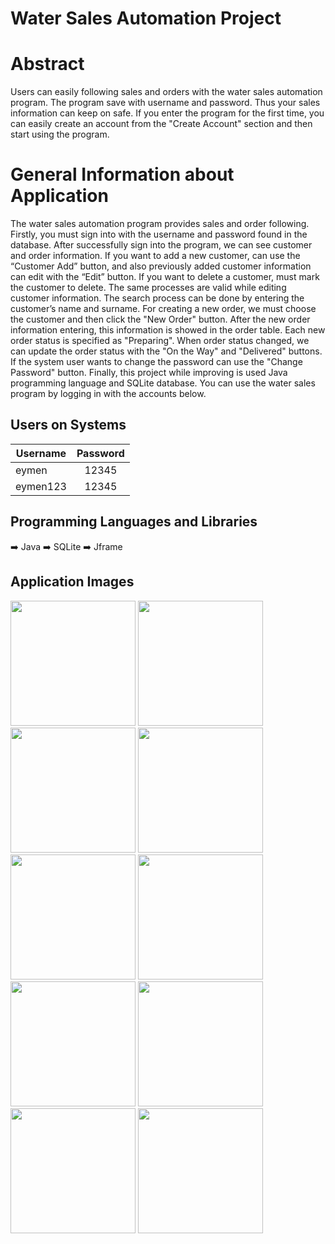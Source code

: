 # Water Sales Automation Project

# Abstract
Users can easily following sales and orders with the water sales automation program. The program save with username and password. Thus your sales information can keep on safe. If you enter the program for the first time, you can easily create an account from the "Create Account" section and then start using the program. 

# General Information about Application
The water sales automation program provides sales and order following. Firstly, you must sign into with the username and password found in the database. After successfully sign into the program, we can see customer and order information. If you want to add a new customer, can use the “Customer Add” button, and also previously added customer information can edit with the “Edit” button. If you want to delete a customer, must mark the customer to delete. The same processes are valid while editing customer information. The search process can be done by entering the customer’s name and surname. For creating a new order, we must choose the customer and then click the "New Order" button. After the new order information entering, this information is showed in the order table. Each new order status is specified as "Preparing". When order status changed, we can update the order status with the "On the Way" and "Delivered" buttons. If the system user wants to change the password can use the "Change Password" button.
Finally, this project while improving is used Java programming language and SQLite database. You can use the water sales program by logging in with the accounts below.

## Users on Systems

| Username  | Password |
| ------------- |:-------------:|
| eymen      | 12345     |
| eymen123   | 12345     |

## Programming Languages and Libraries
:arrow_right: Java
:arrow_right: SQLite
:arrow_right: Jframe 

## Application Images

<p>
  
<a href="https://github.com/eymeneruyar/Java-SQLite-Desktop-Application-Water-Sales-Automation/blob/main/Project%20Images/1.Giri%C5%9F%20Yap.JPG" target="_blank">
<img src="https://github.com/eymeneruyar/Java-SQLite-Desktop-Application-Water-Sales-Automation/blob/main/Project%20Images/1.Giri%C5%9F%20Yap.JPG" width="200" style="max-width:100%;"></a>

<a href="https://github.com/eymeneruyar/Java-SQLite-Desktop-Application-Water-Sales-Automation/blob/main/Project%20Images/2.Hesap%20Olu%C5%9Ftur.JPG" target="_blank">
<img src="https://github.com/eymeneruyar/Java-SQLite-Desktop-Application-Water-Sales-Automation/blob/main/Project%20Images/2.Hesap%20Olu%C5%9Ftur.JPG" width="200" style="max-width:100%;"></a>

<a href="https://github.com/eymeneruyar/Java-SQLite-Desktop-Application-Water-Sales-Automation/blob/main/Project%20Images/3.Ana%20Sayfa.JPG" target="_blank">
<img src="https://github.com/eymeneruyar/Java-SQLite-Desktop-Application-Water-Sales-Automation/blob/main/Project%20Images/3.Ana%20Sayfa.JPG" width="200" style="max-width:100%;"></a>
  
<a href="https://github.com/eymeneruyar/Java-SQLite-Desktop-Application-Water-Sales-Automation/blob/main/Project%20Images/4.M%C3%BC%C5%9Fteri%20Ekle.JPG" target="_blank">
<img src="https://github.com/eymeneruyar/Java-SQLite-Desktop-Application-Water-Sales-Automation/blob/main/Project%20Images/4.M%C3%BC%C5%9Fteri%20Ekle.JPG" width="200" style="max-width:100%;"></a>
 
<a href="https://github.com/eymeneruyar/Java-SQLite-Desktop-Application-Water-Sales-Automation/blob/main/Project%20Images/5.D%C3%BCzenle.JPG" target="_blank">
<img src="https://github.com/eymeneruyar/Java-SQLite-Desktop-Application-Water-Sales-Automation/blob/main/Project%20Images/5.D%C3%BCzenle.JPG" width="200" style="max-width:100%;"></a>
  
<a href="https://github.com/eymeneruyar/Java-SQLite-Desktop-Application-Water-Sales-Automation/blob/main/Project%20Images/6.M%C3%BC%C5%9Fteri%20Sil.JPG" target="_blank">
<img src="https://github.com/eymeneruyar/Java-SQLite-Desktop-Application-Water-Sales-Automation/blob/main/Project%20Images/6.M%C3%BC%C5%9Fteri%20Sil.JPG" width="200" style="max-width:100%;"></a>
  
<a href="https://github.com/eymeneruyar/Java-SQLite-Desktop-Application-Water-Sales-Automation/blob/main/Project%20Images/7.Yeni%20Sipari%C5%9F.JPG" target="_blank">
<img src="https://github.com/eymeneruyar/Java-SQLite-Desktop-Application-Water-Sales-Automation/blob/main/Project%20Images/7.Yeni%20Sipari%C5%9F.JPG" width="200" style="max-width:100%;"></a>
  
<a href="https://github.com/eymeneruyar/Java-SQLite-Desktop-Application-Water-Sales-Automation/blob/main/Project%20Images/8.Spiari%C5%9F%20Durumu.JPG" target="_blank">
<img src="https://github.com/eymeneruyar/Java-SQLite-Desktop-Application-Water-Sales-Automation/blob/main/Project%20Images/8.Spiari%C5%9F%20Durumu.JPG" width="200" style="max-width:100%;"></a>
  
<a href="https://github.com/eymeneruyar/Java-SQLite-Desktop-Application-Water-Sales-Automation/blob/main/Project%20Images/9.Sipari%C5%9F%20Durumu%202.JPG" target="_blank">
<img src="https://github.com/eymeneruyar/Java-SQLite-Desktop-Application-Water-Sales-Automation/blob/main/Project%20Images/9.Sipari%C5%9F%20Durumu%202.JPG" width="200" style="max-width:100%;"></a>
  
<a href="https://github.com/eymeneruyar/Java-SQLite-Desktop-Application-Water-Sales-Automation/blob/main/Project%20Images/10.%C5%9Eifre%20De%C4%9Fi%C5%9Ftir.JPG" target="_blank">
<img src="https://github.com/eymeneruyar/Java-SQLite-Desktop-Application-Water-Sales-Automation/blob/main/Project%20Images/10.%C5%9Eifre%20De%C4%9Fi%C5%9Ftir.JPG" width="200" style="max-width:100%;"></a>
  
</p>
